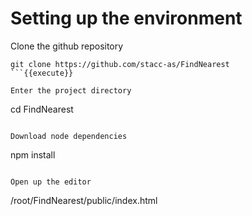 # Setting up the environment

Clone the github repository
```
git clone https://github.com/stacc-as/FindNearest
```{{execute}}

Enter the project directory
```
cd FindNearest
```{{execute}}

Download node dependencies
```
npm install
```{{execute}}

Open up the editor
```
/root/FindNearest/public/index.html
```{{open}}
